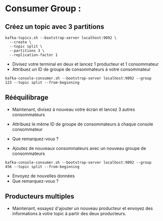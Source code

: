 # **Consumer Group :** 
## **Créez un topic avec 3 partitions**
```shell
kafka-topics.sh --bootstrap-server localhost:9092 \
  --create \
  --topic split \
  --partitions 3 \
  --replication-factor 1
```
- Divisez votre terminal en deux et lancez 1 producteur et 1 consommateur
- Attribuez un ID de groupe de consommateurs à votre consommateur
```shell
kafka-console-consumer.sh --bootstrap-server localhost:9092 --group 123 --topic split --from-beginning
```
## **Rééquilibrage**
- Maintenant, divisez à nouveau votre écran et lancez 3 autres consommateurs

- Attribuez le même ID de groupe de consommateurs à chaque console consommateur

- Que remarquez-vous ?

- Ajoutez de nouveaux consommateurs avec un nouveau groupe de consommateurs
```shell
kafka-console-consumer.sh --bootstrap-server localhost:9092 --group 456 --topic split --from-beginning
```
- Envoyez de nouvelles données
- Que remarquez-vous ?
## **Producteurs multiples**
- Maintenant, essayez d'ajouter un nouveau producteur et envoyez des informations à votre topic à partir des deux producteurs.
